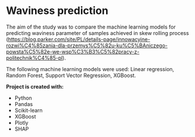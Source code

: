 # Waviness prediction

The aim of the study was to compare the machine learning models for predicting waviness parameter of samples achieved in skew rolling process (https://blog.parker.com/site/PL/details-page/innowacyjne-rozwi%C4%85zania-dla-przemys%C5%82u-ku%C5%BAniczego-powsta%C5%82e-we-wsp%C3%B3%C5%82pracy-z-politechnik%C4%85-pl). 

The following machine learning models were used: Linear regression, Random Forest, Support Vector Regression, XGBoost.

**Project is created with:**

- Python
- Pandas
- Scikit-learn
- XGBoost
- Plotly
- SHAP
